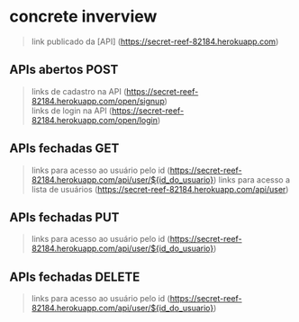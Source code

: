 # concrete inverview

> link publicado da [API] (https://secret-reef-82184.herokuapp.com)

## APIs abertos POST
> links de cadastro na API (https://secret-reef-82184.herokuapp.com/open/signup) <br>
> links de login na API (https://secret-reef-82184.herokuapp.com/open/login)

## APIs fechadas GET
> links para acesso ao usuário pelo id (https://secret-reef-82184.herokuapp.com/api/user/${id_do_usuario})
> links para acesso a lista de usuários (https://secret-reef-82184.herokuapp.com/api/user)

## APIs fechadas PUT
> links para acesso ao usuário pelo id (https://secret-reef-82184.herokuapp.com/api/user/${id_do_usuario})

## APIs fechadas DELETE
> links para acesso ao usuário pelo id (https://secret-reef-82184.herokuapp.com/api/user/${id_do_usuario})